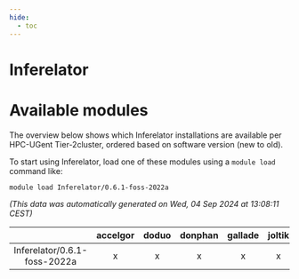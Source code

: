 ```yaml
---
hide:
  - toc
---
```


Inferelator
===========

# Available modules


The overview below shows which Inferelator installations are available per HPC-UGent Tier-2cluster, ordered based on software version (new to old).

To start using Inferelator, load one of these modules using a `module load` command like:

```shell
module load Inferelator/0.6.1-foss-2022a
```

*(This data was automatically generated on Wed, 04 Sep 2024 at 13:08:11 CEST)*  

| |accelgor|doduo|donphan|gallade|joltik|shinx|skitty|
| :---: | :---: | :---: | :---: | :---: | :---: | :---: | :---: |
|Inferelator/0.6.1-foss-2022a|x|x|x|x|x|-|x|
